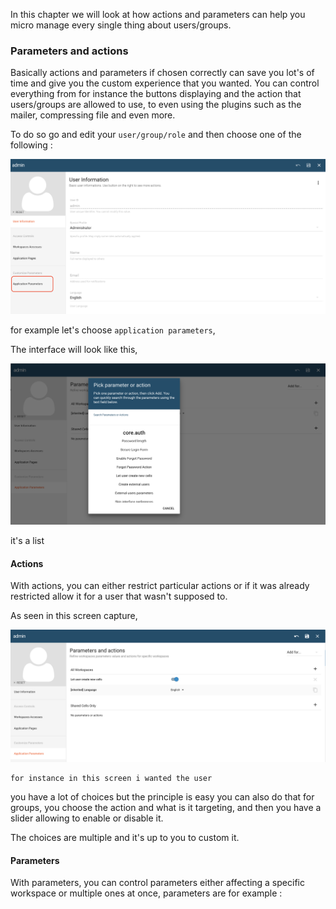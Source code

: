 In this chapter we will look at how actions and parameters can help you micro manage every single thing about users/groups.

### Parameters and actions

Basically actions and parameters if chosen correctly can save you lot's of time and give you the custom experience that you wanted. You can control everything from for instance the buttons displaying and the action that users/groups are allowed to use, to even using the plugins such as the mailer, compressing file and even more.

To do so go and edit your `user/group/role` and then choose one of the following :

![capture](/images/4_access_control_and_security/action_parameters_menu.png)

for example let's choose `application parameters`,



The interface will look like this,

![capture](/images/4_access_control_and_security/action_parameters_interface.png)

it's a list




#### Actions

With actions, you can either restrict particular actions or if it was already restricted allow it for a user that wasn't supposed to.

As seen in this screen capture,

![capture](/images/4_access_control_and_security/action_parameters_example.png)

```
for instance in this screen i wanted the user
```


 you have a lot of choices but the principle is easy you can also do that for groups, you choose the action and what is it targeting, and then you have a slider allowing to enable or disable it.

 The choices are multiple and it's up to you to custom it.

#### Parameters

With parameters, you can control parameters either affecting a specific workspace or multiple ones at once, parameters are for example :
